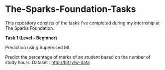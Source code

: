 # The-Sparks-Foundation-Tasks
This repository consists of the tasks I've completed during my internship at The Sparks Foundation. 

**Task 1 (Level - Beginner)**

Prediction using Supervised ML

Predict the percentage of marks of an student based on the number of study hours. Dataset : http://bit.ly/w-data
